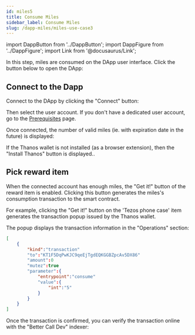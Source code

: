 ```yaml
---
id: miles5
title: Consume Miles
sidebar_label: Consume Miles
slug: /dapp-miles/miles-use-case3
---
```

import DappButton from '../DappButton';
import DappFigure from '../DappFigure';
import Link from '@docusaurus/Link';

In this step, miles are consumed on the DApp user interface. Click the button below to open the DApp:

<DappButton url="https://edukera.github.io/completium-dapp-miles/" txt="open dapp"/>

## Connect to the Dapp

Connect to the DApp by clicking the "Connect" button:

<DappFigure img='miles-connect1.png' width='35%'/>

Then select the user account. If you don't have a dedicated user account, go to the <u><Link to="/docs/dapp-miles/miles-use-case1">Prerequisites</Link></u> page.

Once connected, the number of valid miles (ie. with expiration date in the future) is displayed:

<DappFigure img='miles-connect3.png' width='100%'/>

If the Thanos wallet is not installed (as a browser extension), then the "Install Thanos" button is displayed..

## Pick reward item

When the connected account has enough miles, the "Get it!" button of the reward item is enabled. Clicking this button generates the miles's consumption transaction to the smart contract.

For example, clicking the "Get it!" button on the 'Tezos phone case' item generates the transaction popup issued by the Thanos wallet.

<DappFigure img='miles-consume.png' width='70%'/>

The popup displays the transaction information in the "Operations" section:

```json
[
    {
        "kind":"transaction"
        "to":"KT1F5DqPwKJC9qeEjTgdEQKGGBZpcAv5DX86"
        "amount":0
        "mutez":true
        "parameter":{
            "entrypoint":"consume"
            "value":{
                "int":"5"
            }
        }
    }
]
```

Once the transaction is confirmed, you can verify the transaction online with the "Better Call Dev" indexer:

<DappButton url="https://better-call.dev/delphinet/KT1F5DqPwKJC9qeEjTgdEQKGGBZpcAv5DX86/operations" txt="open smart contract"/>


